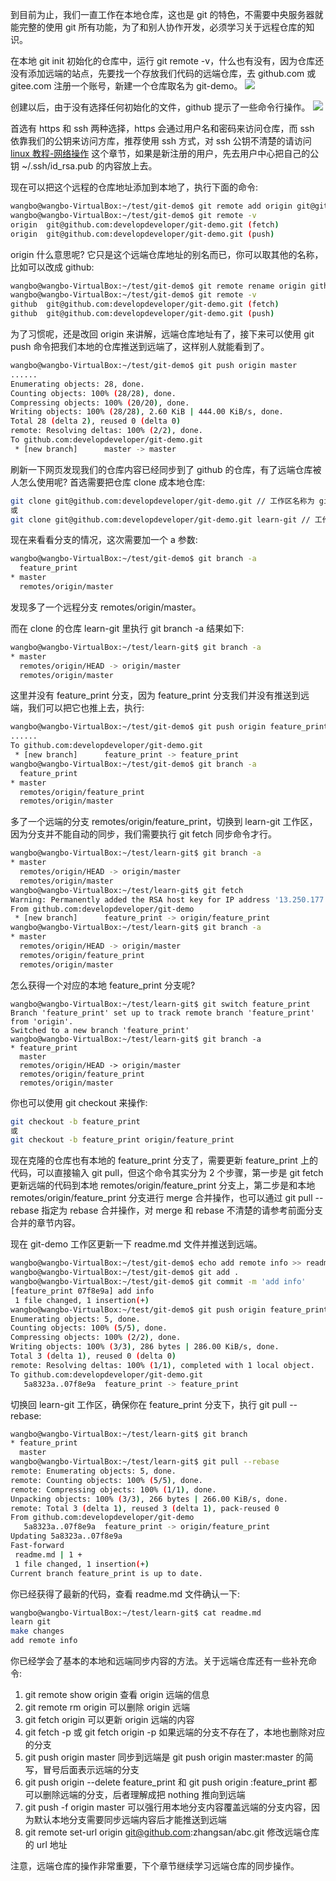到目前为止，我们一直工作在本地仓库，这也是 git 的特色，不需要中央服务器就能完整的使用 git 所有功能，为了和别人协作开发，必须学习关于远程仓库的知识。

在本地 git init 初始化的仓库中，运行 git remote -v，什么也有没有，因为仓库还没有添加远端的站点，先要找一个存放我们代码的远端仓库，去 github.com 或 gitee.com 注册一个账号，新建一个仓库取名为 git-demo。
![](http://develop-developer.oss-cn-hangzhou.aliyuncs.com/images/ooFutxwrW2H8Mbk2a-5hIEfp7k7e1QXmMmrAo4xL6M.png?x-oss-process=style/txt-water)

创建以后，由于没有选择任何初始化的文件，github 提示了一些命令行操作。
![](http://develop-developer.oss-cn-hangzhou.aliyuncs.com/images/9hLXa9XC7JQSHAHnT-ImWWuBZizHwCzhbaEoYM0r6b.png?x-oss-process=style/txt-water)

首选有 https 和 ssh 两种选择，https 会通过用户名和密码来访问仓库，而 ssh 依靠我们的公钥来访问方库，推荐使用 ssh 方式，对 ssh 公钥不清楚的请访问[linux 教程-网络操作](http://www.develop-developer.com/topics/EJhgvg7LypfmqM6wY) 这个章节，如果是新注册的用户，先去用户中心把自己的公钥 ~/.ssh/id_rsa.pub 的内容放上去。

现在可以把这个远程的仓库地址添加到本地了，执行下面的命令:

```bash
wangbo@wangbo-VirtualBox:~/test/git-demo$ git remote add origin git@github.com:developdeveloper/git-demo.git
wangbo@wangbo-VirtualBox:~/test/git-demo$ git remote -v
origin	git@github.com:developdeveloper/git-demo.git (fetch)
origin	git@github.com:developdeveloper/git-demo.git (push)
```

origin 什么意思呢? 它只是这个远端仓库地址的别名而已，你可以取其他的名称，比如可以改成 github:

```bash
wangbo@wangbo-VirtualBox:~/test/git-demo$ git remote rename origin github
wangbo@wangbo-VirtualBox:~/test/git-demo$ git remote -v
github	git@github.com:developdeveloper/git-demo.git (fetch)
github	git@github.com:developdeveloper/git-demo.git (push)
```

为了习惯呢，还是改回 origin 来讲解，远端仓库地址有了，接下来可以使用 git push 命令把我们本地的仓库推送到远端了，这样别人就能看到了。

```bash
wangbo@wangbo-VirtualBox:~/test/git-demo$ git push origin master
......
Enumerating objects: 28, done.
Counting objects: 100% (28/28), done.
Compressing objects: 100% (20/20), done.
Writing objects: 100% (28/28), 2.60 KiB | 444.00 KiB/s, done.
Total 28 (delta 2), reused 0 (delta 0)
remote: Resolving deltas: 100% (2/2), done.
To github.com:developdeveloper/git-demo.git
 * [new branch]      master -> master
```

刷新一下网页发现我们的仓库内容已经同步到了 github 的仓库，有了远端仓库被人怎么使用呢? 首选需要把仓库 clone 成本地仓库:

```bash
git clone git@github.com:developdeveloper/git-demo.git // 工作区名称为 git-demo
或
git clone git@github.com:developdeveloper/git-demo.git learn-git // 工作区名称为 learn-git
```

现在来看看分支的情况，这次需要加一个 a 参数:

```bash
wangbo@wangbo-VirtualBox:~/test/git-demo$ git branch -a
  feature_print
* master
  remotes/origin/master
```

发现多了一个远程分支 remotes/origin/master。

而在 clone 的仓库 learn-git 里执行 git branch -a 结果如下:

```bash
wangbo@wangbo-VirtualBox:~/test/learn-git$ git branch -a
* master
  remotes/origin/HEAD -> origin/master
  remotes/origin/master
```

这里并没有 feature_print 分支，因为 feature_print 分支我们并没有推送到远端，我们可以把它也推上去，执行:

```bash
wangbo@wangbo-VirtualBox:~/test/git-demo$ git push origin feature_print
......
To github.com:developdeveloper/git-demo.git
 * [new branch]      feature_print -> feature_print
wangbo@wangbo-VirtualBox:~/test/git-demo$ git branch -a
  feature_print
* master
  remotes/origin/feature_print
  remotes/origin/master
```

多了一个远端的分支 remotes/origin/feature_print，切换到 learn-git 工作区，因为分支并不能自动的同步，我们需要执行 git fetch 同步命令才行。

```bash
wangbo@wangbo-VirtualBox:~/test/learn-git$ git branch -a
* master
  remotes/origin/HEAD -> origin/master
  remotes/origin/master
wangbo@wangbo-VirtualBox:~/test/learn-git$ git fetch
Warning: Permanently added the RSA host key for IP address '13.250.177.223' to the list of known hosts.
From github.com:developdeveloper/git-demo
 * [new branch]      feature_print -> origin/feature_print
wangbo@wangbo-VirtualBox:~/test/learn-git$ git branch -a
* master
  remotes/origin/HEAD -> origin/master
  remotes/origin/feature_print
  remotes/origin/master
```

怎么获得一个对应的本地 feature_print 分支呢?

```
wangbo@wangbo-VirtualBox:~/test/learn-git$ git switch feature_print
Branch 'feature_print' set up to track remote branch 'feature_print' from 'origin'.
Switched to a new branch 'feature_print'
wangbo@wangbo-VirtualBox:~/test/learn-git$ git branch -a
* feature_print
  master
  remotes/origin/HEAD -> origin/master
  remotes/origin/feature_print
  remotes/origin/master
```

你也可以使用 git checkout 来操作:

```bash
git checkout -b feature_print
或
git checkout -b feature_print origin/feature_print
```

现在克隆的仓库也有本地的 feature_print 分支了，需要更新 feature_print 上的代码，可以直接输入 git pull，但这个命令其实分为 2 个步骤，第一步是 git fetch 更新远端的代码到本地 remotes/origin/feature_print 分支上，第二步是和本地 remotes/origin/feature_print 分支进行 merge 合并操作，也可以通过 git pull --rebase 指定为 rebase 合并操作，对 merge 和 rebase 不清楚的请参考前面分支合并的章节内容。

现在 git-demo 工作区更新一下 readme.md 文件并推送到远端。

```bash
wangbo@wangbo-VirtualBox:~/test/git-demo$ echo add remote info >> readme.md
wangbo@wangbo-VirtualBox:~/test/git-demo$ git add .
wangbo@wangbo-VirtualBox:~/test/git-demo$ git commit -m 'add info'
[feature_print 07f8e9a] add info
 1 file changed, 1 insertion(+)
wangbo@wangbo-VirtualBox:~/test/git-demo$ git push origin feature_print
Enumerating objects: 5, done.
Counting objects: 100% (5/5), done.
Compressing objects: 100% (2/2), done.
Writing objects: 100% (3/3), 286 bytes | 286.00 KiB/s, done.
Total 3 (delta 1), reused 0 (delta 0)
remote: Resolving deltas: 100% (1/1), completed with 1 local object.
To github.com:developdeveloper/git-demo.git
   5a8323a..07f8e9a  feature_print -> feature_print
```

切换回 learn-git 工作区，确保你在 feature_print 分支下，执行 git pull --rebase:

```bash
wangbo@wangbo-VirtualBox:~/test/learn-git$ git branch
* feature_print
  master
wangbo@wangbo-VirtualBox:~/test/learn-git$ git pull --rebase
remote: Enumerating objects: 5, done.
remote: Counting objects: 100% (5/5), done.
remote: Compressing objects: 100% (1/1), done.
Unpacking objects: 100% (3/3), 266 bytes | 266.00 KiB/s, done.
remote: Total 3 (delta 1), reused 3 (delta 1), pack-reused 0
From github.com:developdeveloper/git-demo
   5a8323a..07f8e9a  feature_print -> origin/feature_print
Updating 5a8323a..07f8e9a
Fast-forward
 readme.md | 1 +
 1 file changed, 1 insertion(+)
Current branch feature_print is up to date.
```

你已经获得了最新的代码，查看 readme.md 文件确认一下:

```bash
wangbo@wangbo-VirtualBox:~/test/learn-git$ cat readme.md
learn git
make changes
add remote info
```

你已经学会了基本的本地和远端同步内容的方法。关于远端仓库还有一些补充命令:

1. git remote show origin 查看 origin 远端的信息
2. git remote rm origin 可以删除 origin 远端
3. git fetch origin 可以更新 origin 远端的内容
4. git fetch -p 或 git fetch origin -p 如果远端的分支不存在了，本地也删除对应的分支
5. git push origin master 同步到远端是 git push origin master:master 的简写，冒号后面表示远端的分支
6. git push origin --delete feature_print 和 git push origin :feature_print 都可以删除远端的分支，后者理解成把 nothing 推向到远端
7. git push -f origin master 可以强行用本地分支内容覆盖远端的分支内容，因为默认本地分支需要同步远端内容后才能推送到远端
8. git remote set-url origin git@github.com:zhangsan/abc.git 修改远端仓库的 url 地址 

注意，远端仓库的操作非常重要，下个章节继续学习远端仓库的同步操作。
